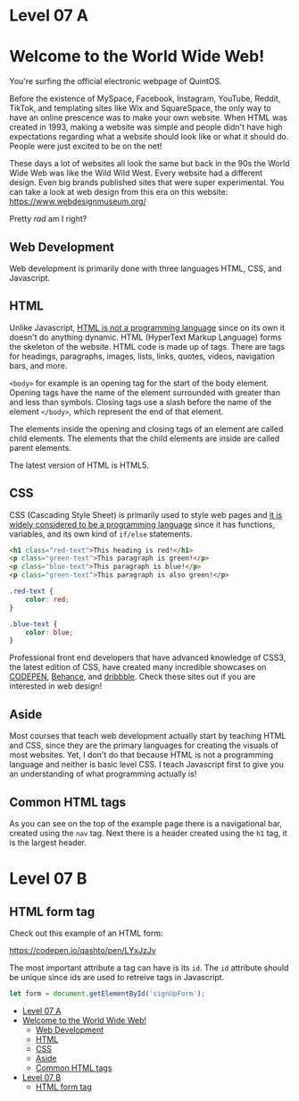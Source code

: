 # Level 07 A

# Welcome to the World Wide Web!

You're surfing the official electronic webpage of QuintOS.

Before the existence of MySpace, Facebook, Instagram, YouTube, Reddit, TikTok, and templating sites like Wix and SquareSpace, the only way to have an online prescence was to make your own website. When HTML was created in 1993, making a website was simple and people didn't have high expectations regarding what a website should look like or what it should do. People were just excited to be on the net!

These days a lot of websites all look the same but back in the 90s the World Wide Web was like the Wild Wild West. Every website had a different design. Even big brands published sites that were super experimental. You can take a look at web design from this era on this website: <https://www.webdesignmuseum.org/>

Pretty _rad_ am I right?

## Web Development

Web development is primarily done with three languages HTML, CSS, and Javascript.

## HTML

Unlike Javascript, [HTML is not a programming language](https://ischool.syr.edu/why-html-is-not-a-programming-language/) since on its own it doesn't do anything dynamic. HTML (HyperText Markup Language) forms the skeleton of the website. HTML code is made up of tags. There are tags for headings, paragraphs, images, lists, links, quotes, videos, navigation bars, and more.

`<body>` for example is an opening tag for the start of the body element. Opening tags have the name of the element surrounded with greater than and less than symbols. Closing tags use a slash before the name of the element `</body>`, which represent the end of that element.

The elements inside the opening and closing tags of an element are called child elements. The elements that the child elements are inside are called parent elements.

The latest version of HTML is HTML5.

## CSS

CSS (Cascading Style Sheet) is primarily used to style web pages and [it is widely considered to be a programming language](https://css-tricks.com/is-css-a-programming-language/) since it has functions, variables, and its own kind of `if/else` statements.

```html
<h1 class="red-text">This heading is red!</h1>
<p class="green-text">This paragraph is green!</p>
<p class="blue-text">This paragraph is blue!</p>
<p class="green-text">This paragraph is also green!</p>
```

```css
.red-text {
	color: red;
}

.blue-text {
	color: blue;
}
```

Professional front end developers that have advanced knowledge of CSS3, the latest edition of CSS, have created many incredible showcases on [CODEPEN](https://codepen.io), [Behance](https://www.behance.net/), and [dribbble](https://dribbble.com/). Check these sites out if you are interested in web design!

## Aside

Most courses that teach web development actually start by teaching HTML and CSS, since they are the primary languages for creating the visuals of most websites. Yet, I don't do that because HTML is not a programming language and neither is basic level CSS. I teach Javascript first to give you an understanding of what programming actually is!

## Common HTML tags

As you can see on the top of the example page there is a navigational bar, created using the `nav` tag. Next there is a header created using the `h1` tag, it is the largest header.

# Level 07 B

## HTML form tag

Check out this example of an HTML form:

https://codepen.io/qashto/pen/LYxJzJv

The most important attribute a tag can have is its `id`. The `id` attribute should be unique since ids are used to retreive tags in Javascript.

```js
let form = document.getElementById('signUpForm');
```

- [Level 07 A](#level-07-a)
- [Welcome to the World Wide Web!](#welcome-to-the-world-wide-web)
  - [Web Development](#web-development)
  - [HTML](#html)
  - [CSS](#css)
  - [Aside](#aside)
  - [Common HTML tags](#common-html-tags)
- [Level 07 B](#level-07-b)
  - [HTML form tag](#html-form-tag)
